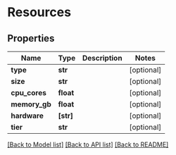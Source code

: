 # Resources


## Properties
Name | Type | Description | Notes
------------ | ------------- | ------------- | -------------
**type** | **str** |  | [optional] 
**size** | **str** |  | [optional] 
**cpu_cores** | **float** |  | [optional] 
**memory_gb** | **float** |  | [optional] 
**hardware** | **[str]** |  | [optional] 
**tier** | **str** |  | [optional] 

[[Back to Model list]](../README.md#documentation-for-models) [[Back to API list]](../README.md#documentation-for-api-endpoints) [[Back to README]](../README.md)



